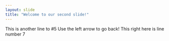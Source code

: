 ```yaml
---
layout: slide
title: "Welcome to our second slide!"
---
```

This is another line to #5
Use the left arrow to go back!
This right here is line number 7
